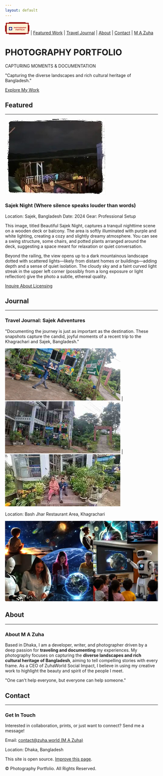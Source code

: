 ```yaml
---
layout: default
---
```


![Homepage Logo](https://raw.githubusercontent.com/armandsl/photography-portfolio/refs/heads/main/assets/img/homepage-logo.png)     |  [Featured Work](#featured) | [Travel Journal](#journal) | [About](#about) | [Contact](#contact) | [M A Zuha](https://armandsl.github.io)


PHOTOGRAPHY PORTFOLIO
========================================================

CAPTURING MOMENTS & DOCUMENTATION

"Capturing the diverse landscapes and rich cultural heritage of Bangladesh."

[Explore My Work](#featured)

## Featured
--------------------------

![Featured Photo: Beautiful Sajek Night](assets/img/the-sajek-night-with-border.jpg)

### Sajek Night (Where silence speaks louder than words)

Location: Sajek, Bangladesh Date: 2024 Gear: Professional Setup

This image, titled Beautiful Sajek Night, captures a tranquil nighttime scene on a wooden deck or balcony. The area is softly illuminated with purple and white lighting, creating a cozy and slightly dreamy atmosphere. You can see a swing structure, some chairs, and potted plants arranged around the deck, suggesting a space meant for relaxation or quiet conversation.

Beyond the railing, the view opens up to a dark mountainous landscape dotted with scattered lights—likely from distant homes or buildings—adding depth and a sense of quiet isolation. The cloudy sky and a faint curved light streak in the upper left corner (possibly from a long exposure or light reflection) give the photo a subtle, ethereal quality.

[Inquire About Licensing](#contact)

## Journal
--------------------------------

### Travel Journal: Sajek Adventures

"Documenting the journey is just as important as the destination. These snapshots capture the candid, joyful moments of a recent trip to the Khagrachari and Sajek, Bangladesh."

![Travel Snapshot 1: Pointing at the Bash Jhar Restaurant sign.](/assets/img/pointing-bashJhar-restaurant-sign.jpg) | ![Travel Snapshot 2: Peace sign pose outside the restaurant.](/assets/img/peace-sign-pose-outside-at-the-restaurant.jpg) | ![Travel Snapshot 3: Outside the restaurant.](/assets/img/my-family-photo.jpg)

Location: Bash Jhar Restaurant Area, Khagrachari

![Next Generation](https://raw.githubusercontent.com/armandsl/photography-portfolio/refs/heads/main/assets/img/next-generation.png)

## About
--------------

### About M A Zuha

Based in Dhaka, I am a developer, writer, and photographer driven by a deep passion for **traveling and documenting** my experiences. My photography focuses on capturing the **diverse landscapes and rich cultural heritage of Bangladesh**, aiming to tell compelling stories with every frame. As a CEO of ZuhaWorld Social Impact, I believe in using my creative work to highlight the beauty and spirit of the people I meet.

"One can't help everyone, but everyone can help someone."

## Contact
------------

### Get In Touch

Interested in collaboration, prints, or just want to connect? Send me a message!

Email: [contact@zuha.world (M A Zuha)](mailto:contact@portfolio.zuha.site)

Location: Dhaka, Bangladesh

This site is open source. [Improve this page](https://github.com/armandsl/armandsl.github.io/edit/photography-portfolio/main/index.md).

© Photography Portfolio. All Rights Reserved.

